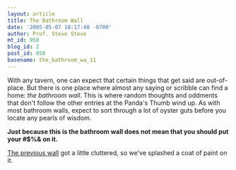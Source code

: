 ```yaml
---
layout: article
title: The Bathroom Wall
date: '2005-05-07 18:17:40 -0700'
author: Prof. Steve Steve
mt_id: 950
blog_id: 2
post_id: 950
basename: the_bathroom_wa_11
---
```

With any tavern, one can expect that certain things that get said are out-of-place. But there is one place where almost any saying or scribble can find a home: _the bathroom wall_. This is where random thoughts and oddments that don't follow the other entries at the Panda's Thumb wind up. As with most bathroom walls, expect to sort through a lot of oyster guts before you locate any pearls of wisdom.

**Just because this is the bathroom wall does not mean that you should put your #$%& on it.**

[The previous wall](http://www.pandasthumb.org/pt-archives/000972.html) got a little cluttered, so we've splashed a coat of paint on it.
